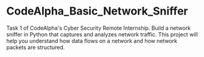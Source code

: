 # CodeAlpha_Basic_Network_Sniffer
Task 1 of CodeAlpha's  Cyber Security Remote Internship. Build a network sniffer in Python that captures and analyzes network traffic. This project will help you understand how data flows on a network and how network packets are structured.
